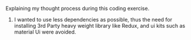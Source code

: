 Explaining my thought process during this coding exercise.

1. I wanted to use less dependencies as possible, thus the need for installing 3rd Party heavy weight library like Redux, and ui kits such as material Ui were avoided.
